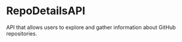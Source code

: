 # RepoDetailsAPI
API that allows users to explore and gather information about GitHub repositories. 
